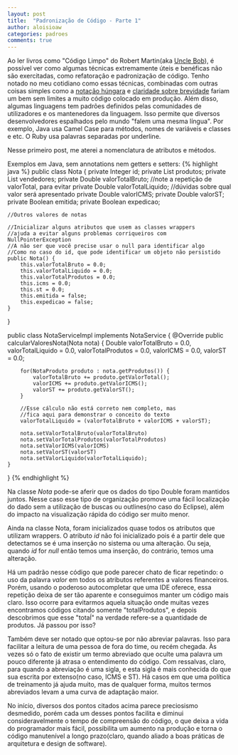 ```yaml
---
layout: post
title:  "Padronização de Código - Parte 1"
author: aloisioaw
categories: padroes
comments: true
---
```


Ao ler livros como "Código Limpo" do Robert Martin(aka [Uncle Bob](https://twitter.com/unclebobmartin)), é possível ver como algumas técnicas extremamente úteis e benéficas não são exercitadas, como refatoração e padronização de código.
Tenho notado no meu cotidiano como essas técnicas, combinadas com outras coisas simples como a [notação húngara](http://en.wikipedia.org/wiki/Hungarian_notation) e
[claridade sobre brevidade](https://signalvnoise.com/posts/3250-clarity-over-brevity-in-variable-and-method-names) fariam um bem sem limites a muito código colocado em produção.
Além disso, algumas linguagens tem padrões definidos pelas comunidades de utilizadores e os mantenedores da linguagem. Isso permite que diversos desenvolvedores espalhados pelo mundo "falem uma mesma língua". Por exemplo, Java usa Camel Case para métodos, nomes de variáveis e classes e etc. O Ruby usa palavras separadas por underline.

Nesse primeiro post, me aterei a nomenclatura de atributos e métodos.

Exemplos em Java, sem annotations nem getters e setters:
{% highlight java %}
public class Nota {
	private Integer id;
	private List<Produto> produtos;
	private List<Vendedor> vendedores;
	private Double valorTotalBruto;   //note a repetição de valorTotal, para evitar
	private Double valorTotalLiquido; //dúvidas sobre qual valor será apresentado
	private Double valorICMS;
	private Double valorST;
	private Boolean emitida;
	private Boolean expedicao;

	//Outros valores de notas

	//Inicializar alguns atributos que usem as classes wrappers
	//ajuda a evitar alguns problemas corriqueiros com NullPointerException
	//A não ser que você precise usar o null para identificar algo
	//Como no caso do id, que pode identificar um objeto não persistido
	public Nota() {
		this.valorTotalBruto = 0.0;
		this.valorTotalLiquido = 0.0;
		this.valorTotalProdutos = 0.0;
		this.icms = 0.0;
		this.st = 0.0;
		this.emitida = false;
		this.expedicao = false;
	}
}

public class NotaServiceImpl implements NotaService {
	@Override
	public calcularValoresNota(Nota nota) {
		Double valorTotalBruto = 0.0,
			   valorTotalLiquido = 0.0,
			   valorTotalProdutos = 0.0,
			   valorICMS = 0.0,
			   valorST = 0.0;

		for(NotaProduto produto : nota.getProdutos()) {
			valorTotalBruto += produto.getValorTotal();
		 	valorICMS += produto.getValorICMS();
		 	valorST += produto.getValorST();
		}

		//Esse cálculo não está correto nem completo, mas
		//fica aqui para demonstrar o conceito do texto
		valorTotalLiquido = (valorTotalBruto + valorICMS + valorST);

		nota.setValorTotalBruto(valorTotalBruto)
		nota.setValorTotalProdutos(valorTotalProdutos)
		nota.setValorICMS(valorICMS)
		nota.setValorST(valorST)
		nota.setValorLiquido(valorTotalLiquido);
	}
}
{% endhighlight %}

Na classe *Nota* pode-se aferir que os dados do tipo Double foram mantidos juntos. Nesse caso esse tipo de organização promove uma fácil localização do dado sem a utilização de buscas ou outlines(no caso do Eclipse), além do impacto na visualização rápida do código ser muito menor.

Ainda na classe Nota, foram inicializados quase todos os atributos que utilizam wrappers. O atributo *id* não foi inicializado pois é a partir dele que detectamos se é uma inserção no sistema ou uma alteração. Ou seja, quando *id* for *null* então temos uma inserção, do contrário, temos uma alteração.

Há um padrão nesse código que pode parecer chato de ficar repetindo: o uso da palavra *valor* em todos os atributos referentes a valores financeiros. Porém, usando o poderoso autocompletar que uma IDE oferece, essa repetição deixa de ser tão aparente e conseguimos manter um código mais claro. Isso ocorre para evitarmos aquela situação onde muitas vezes encontramos códigos citando somente "totalProdutos", e depois descobrimos que esse "totaĺ" na verdade refere-se a quantidade de produtos. Já passou por isso?

Também deve ser notado que optou-se por não abreviar palavras. Isso para facilitar a leitura de uma pessoa de fora do time, ou recém chegada. Às vezes só o fato de existir um termo abreviado que oculte uma palavra um pouco diferente já atrasa o entendimento do código. Com ressalvas, claro, para quando a abreviação é uma sigla, e esta sigla é mais conhecida do que sua escrita por extenso(no caso, ICMS e ST).
Há casos em que uma política de treinamento já ajuda muito, mas de qualquer forma, muitos termos abreviados levam a uma curva de adaptação maior.

No início, diversos dos pontos citados acima parece preciosismo desmedido, porém cada um desses pontos facilita e diminui consideravelmente o tempo de compreensão do código, o que deixa a vida do programador mais fácil, possibilita um aumento na produção e torna o código manutenível a longo prazo(claro, quando aliado a boas práticas de arquitetura e design de software).